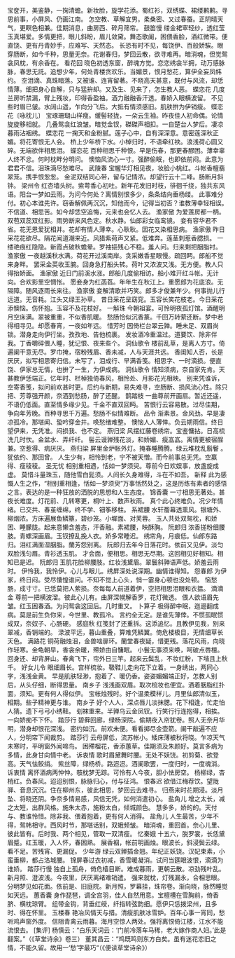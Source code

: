 <!-- { "loadSidebar": true } -->
宝奁开，美鉴静，一掬清蟾。新妆脸，旋学花添。蜀红衫，双绣蝶、裙缕鹣鹣。寻思前事，小屏风、仍画江南。  怎空教、草解宜男。柔桑密、又过春蚕。正阴晴天气，更瞑色相兼。佳期消息，曲房西、碎月筛帘。
鼓笛慢
缕金裙窣轻纱，透红莹玉真堪爱。多情更把，眼儿斜盼，眉儿敛黛。舞态歌阑，困偎香脸，酒红微带。便直饶、更有丹青妙手，应难写、天然态。  长恐有时不见，每饶伊、百般娇騃。眼穿肠断，如今千种，思量无奈。花谢春归，梦回云散，欲寻难再。暗消魂，但觉鸳衾凤枕，有余香在。
看花回	
晓色初透东窗，醉魂方觉。恋恋绣衾半拥，动万感脉脉，春思无託。追想少年，何处青楼贪欢乐。当媚景，恨月愁花，算伊全妄凤帏约。  空泪滴、真珠暗落。又被谁、连宵留著。不晓高天甚意，既付与风流，却恁情薄。细把身心自解，只与猛拚却。又及生、见来了，怎生教人恶。
蝶恋花
几度兰房听禁漏，臂上残妆，印得香盈袖。酒力融融香汗透。春娇入眼横波留。  不见些时眉已皱。水阔山遥，乍向分飞后。大抵有情须感旧。肌肤拚为伊销瘦。
蝶恋花〔咏枕儿〕
宝琢珊瑚山样瘦。缓髻轻拢，一朵云生袖。昨夜佳人初命偶。论情旋旋移相就。  几叠鸳衾红浪皱。暗觉金钗，磔磔声相扣。一自楚台人梦后。凄凉暮雨沾裀绣。
蝶恋花
一掬天和金粉腻。莲子心中，自有深深意。意密莲深秋正媚。将花寄恨无人会。  桥上少年桥下水。小棹归时，不语牵红袂。浪浅荷心圆又碎。无端欲伴相思泪。
蝶恋花
百种相思千种恨。早是伤春，那更春醪困。薄幸辜人终不忿。何时枕畔分明问。  懊恼风流心一寸。强醉偷眠，也即依前闷。此意为君君不信。泪珠滴尽愁难尽。
武陵春
宝幄华灯相见夜，妆脸小桃红。斗帐香檀翡翠笼。携手恨怱怱。  金泥双结同心带，留与记情浓。却望行云十二峰。肠断月斜钟。
梁州令
红杏墙头树。紫萼香心初吐。新年花发旧时枝，徘徊千绕，独共东风语。阳台一梦如云雨。为问今何处？离情别恨多少，条条结向垂杨缕。  此事难分付。初心本谁先许。窃香解佩两沉沉，知他而今，记得当初否？谁教薄幸轻相误。不信道、相思苦。如今却恁空追悔，元来也会忆人去。
渔家傲
为爱莲房都一柄。双苞双蕊双红影。雨势断来风色定。秋水静。仙郎彩女临鸾镜。  妾有容华君不省。花无恩爱犹相并。花却有情人薄幸。心耿耿。因花又染相思病。
渔家傲
昨日采花花欲尽。隔花闻道潮来近。风猎紫荷声又紧。低难奔。莲茎刺惹香腮损。  一缕艳痕红隐隐。新霞点破秋蟾晕。罗袖挹残心不稳。羞人问。归来剩把胭脂衬。
渔家傲
一夜越溪秋水满。荷花开过溪南岸。贪采嫩香星眼慢。疏回眄。郎船不觉来身畔。  罢采金英收玉腕。回身急打船头转。荷叶又浓波又浅。无方便。教人只得抬娇面。
渔家傲
近日门前溪水涨。郎船几度偷相访。船小难开红斗帐。无计向。合欢影里空惆怅。  愿妾身为红菡萏。年年生在秋江上。重愿郎为花底浪。无隔障。随风逐雨长来往。
渔家傲
妾解清歌并巧笑。郎多才俊兼年少。何事抛儿行远道。无音耗。江头又绿王孙草。  昔日采花呈窈窕。玉容长笑花枝老。今日采花添懊恼。伤怀抱。玉容不及花枝好。
一斛珠
今朝祖宴。可怜明夜孤灯馆。酒醒明月空床满。翠被重重，不似香肌暖。  	愁肠恰似沉香篆。千回万转萦还断。梦中若得相寻见。却愿春宵，一夜如年远。
惜芳时
因倚栏台翠云亸。睡未足、双眉尚锁。潜身走向伊行坐。孜孜地、告他梳裹。  发妆酒冷重温过。道要饮、除非伴我。丁香嚼碎偎人睡，犹记恨、夜来些个。
洞仙歌令
楼前乱草，是离人方寸。倚遍阑干意无尽。罗巾掩，宿粉残眉、香未减，人与天涯共远。  香闺知人否，长是厌厌，拟写相思寄归信。未写了，泪成行、早满香笺。相思字、一时滴损。便直饶、伊家总无情，也拚了一生，为伊成病。
洞仙歌令
情知须病，奈自家先肯。天甚教伊恁端正。忆年时、栏棹独倚春风，相怜处、月影花光相映。  别来凭谁诉，空寄香笺，拟问前欢甚时更。后约与新期，易失难寻，空肠断、损风流心性。除只把、芳尊强开颜，奈酒到愁肠，醉了还醒。
鹊踏枝
一曲尊前开画扇。暂近还遥，不语仍低面。直至情多缘少见。千金不直双回眄。  苦恨行云容易散。过尽佳期，争向年芳晚。百种寻思千万遍。愁肠不似情难断。
品令
渐素景。金风劲。早是凄凉孤冷。那堪闻、蛩吟穿金井。唤愁绪难整。  懊恼人人薄倖。负云期雨信。终日望伊来，无凭准。闷损我、也不定。
燕归梁
风摆红藤卷绣帘。宝鉴慵拈。日高梳洗几时忺。金盆水、弄纤纤。  髻云谩亸残花淡，和娇媚、瘦嵓嵓。离情更被宿酲兼。空惹得、病厌厌。
燕归梁
屏里金炉帐外灯。掩春睡腾腾。绿云堆枕乱鬅鬙 。犹依约、那回曾。  人生少有，相怜到老，宁不被天憎。而今前事总无凭。空赢得、瘦稜稜。
圣无忧
相别重相遇，恬如一梦须臾。尊前今日欢娱事，放盏旋成虚。  莫惜斗量珠玉，随他雪白髭须。人间长久身难得，斗在不如吾。
新释
	此为感慨人生之作，“相别重相逢，恬如一梦须臾”万事恬然处之，这是历练有素者的感悟之言。表达的是一种狂放的洒脱的思想和人生态度。
锦香囊
一寸相思无著处。甚夜长难度。灯花前、几转寒更，桐叶上、数声秋雨。  真个此心终难负。况少年情绪。已交共、春茧缠绵，终不学、钿筝移柱。
系裙腰
水轩簷幕透熏风。银塘外、柳烟浓。方床遍展鱼鳞簟，碧纱笼。小墀面、对芙蓉。  玉人共处双鸳枕，和娇困、睡朦胧。起来意懒含羞态，汗香融。素裙腰，映酥胸。
阮郎归
浓香搓粉细腰肢。青螺深画眉。玉钗撩乱挽人衣。娇多常睡迟。  绣帘角，月痕低。仙郎东路归。泪红满面湿胭脂。蘭芳怨别离。
阮郎归去年今日落花时。依前又见伊。淡匀双脸浅匀眉。青衫透玉肌。  才会面，便相思。相思无尽期。这回相见好相知。相知已是迟。
阮郎归
玉肌花脸柳腰肢。红妆浅黛眉。翠鬟斜亸语声低。娇羞云雨时。  伊怜我，我怜伊。心儿与眼儿。绣屏深处说深期。幽情谁得知。
怨春郎
为伊家，终日闷。受尽悽惶谁问。不知不觉上心头，悄一霎身心顿也没处顿。  恼愁肠，成寸寸。已恁莫把人萦损。奈每每人前道着伊，空把相思泪眼和衣揾。
滴滴金
尊前一把横波溜。彼此心儿有。曲屏深幌解香罗，花灯微透。  偎人欲语眉先皱。红玉困春酒。为问鸳衾这回后。几时重又。
卜算子
极得醉中眠，迤逦翻成病。莫是前生负你来，今世里、教孤冷。  言约全无定。是谁先薄倖。不惯孤眠惯成双，奈奴子、心肠硬。
感庭秋
红笺封了还重拆。这添追忆。且教伊见我，别来翠减，香销端的。  渌波平远，暮山重叠，算难凭鳞翼。倚危楼极目，无情细草长天色。
满路花
铜荷融烛泪，金兽啮扉环。蘭堂春夜疑，惜更残。落花风雨，向晓作轻寒。金龟朝早，香衾余暖，殢娇由自慵眠。  小鬟无事须来唤，呵破点唇檀。回身还、却背屏山。春禽飞下，帘外日三竿。起来云鬓乱，不妆红粉，下堦且上秋千。
好女儿令
眼细眉长。宫样梳妆。靸鞋儿走向花下立着。一身绣出，两同心字，浅浅金黄。  早是肌肤轻渺，抱着了、暖仍香。姿姿媚媚端正好，怎教人别后，从头仔细，断得思量。
南乡子
浅浅画双眉。取次梳妆也便宜。酒着胭脂红扑面，须知。更有何人得似伊。  宝帐烛残时。好个温柔模样儿。月里仙郎清似玉，相期。些子精神更与谁。
南乡子
好个人人，深点唇儿淡抹腮。花下相逢，忙走怕人猜。遗下弓弓小绣鞋。   刬袜重来。半亸乌云金凤钗。行笑行行连抱得，相挨。一向娇痴不下怀。
踏莎行
碧藓回廊，绿杨深院。偷期夜入帘犹卷。照人无奈月华明，潜身却恨花深浅。  密约如沉。前欢未便。看看掷尽金壶箭。阑干敲遍不应人，分明帘下闻裁剪。
踏莎行
云母屏低，流苏帐小。矮床薄被秋将晓。乍凉天气未寒时，平明窗外闻啼鸟。  困殢榴花，香添蕙草。佳期须及朱颜好。莫言多病为多情，此身甘向情中老。
诉衷情
歌时眉黛舞时腰。无处不妖饶。初剪菊、欲登高。天气怯鲛绡。  紫丝障，绿杨桥。路迢迢。酒阑歌罢，一度归时，一度魂消。
诉衷情
离怀酒病两忡忡。攲枕梦无踪。可怜有人今夜，胆小怯房空。  杨柳绿，杏梢红。负春风。迢迢别恨，脉脉归心，付与征鸿。
恨春迟
欲借江梅荐饮。望陇驿、音息沉沉。住在柳州东，彼此相思，梦回云去难寻。  归燕来时花期浸。淡月坠、将晓还阴。争奈多情易感，风信无凭，如何消遣初心。
盐角儿
增之太长，减之太短，出群风格。施朱太赤，施粉太白，倾城颜色。  慧多多，娇的的。天付与、教谁怜惜。除非我、偎着抱着，更有何人消得。
盐角儿
人生最苦，少年不得，鸳帏相守。西风时节，那堪话别，双蛾频皱。  暗消魂，重回首。奈心儿里、彼此皆有。后时我、两个相见，管取一双清瘦。
忆秦娥
十五六，脱罗裳，长恁黛眉蹙。红玉暖，入人怀，春困熟。  展香裀，帐前明画烛。眼波长，斜浸鬓云绿。看不足。苦残宵、更漏促。
少年游
绿云双亸插金翘。年纪正妖饶。汉妃束素，小蛮垂柳，都占洛城腰。  锦屏春过衣初减，香雪暖凝消。试问当筵眼波恨，滴滴为谁娇。
踏莎行慢
独自上孤舟，倚危樯目断。难成暮雨，更朝云散。凉劲残叶乱。新月照、澄波浅。今夜里，厌厌离绪难销遣。  强来就枕，灯残漏永，合相思眼。分明梦见如花面。依前是、旧庭院。新月照，罗幕挂，珠帘卷。渐向晓，脉然睡觉如天远。
蕙香囊
身作琵琶，调全宫羽，佳人自然用意。宝檀槽在雪胸前，倚香脐、横枕琼臂。  组带金钩，背垂红绶，纤指转弦韵细。愿伊只恁拨梁州，且多时、得在怀里。
玉楼春
艳冶风情天与措。清瘦肌肤冰雪妒。百年心事一宵同，愁听鸡声窗外度。  信阻青禽云雨暮。海月空惊人两处。强将离恨倚江楼，江水不能流恨去。
[集评]
杨慎云：“白乐天词云：‘门前冷落车马稀，老大嫁作商人妇。’此是翻案。”（《草堂诗余》卷三）
董其昌云：“鸡既鸣则东方白矣。虽有迷花恋旧之情，不能久留。故用一‘愁’字最巧“（《便读草堂诗余》）
